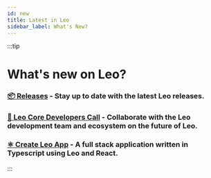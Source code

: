 ```yaml
---
id: new
title: Latest in Leo
sidebar_label: What's New?
---
```


:::tip
# What's new on Leo?
### [**📦 Releases**](./https://github.com/ProvableHQ/leo/releases) - Stay up to date with the latest Leo releases.
### [**🤝 Leo Core Developers Call**](./resouces/leocoredevs.md) - Collaborate with the Leo development team and ecosystem on the future of Leo.
### [**⚛️ Create Leo App**](./sdk/create-leo-app/01_create_leo_app.md) - A full stack application written in Typescript using Leo and React.
:::

